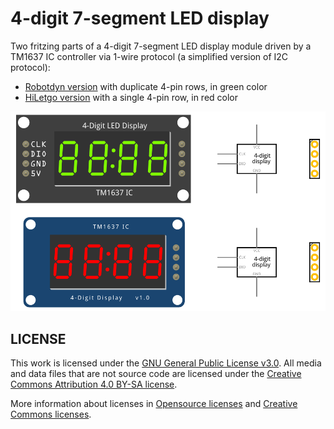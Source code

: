 # 4-digit 7-segment LED display

Two fritzing parts of a 4-digit 7-segment LED display module driven by a TM1637 IC controller via 1-wire protocol (a simplified version of I2C protocol):

* [Robotdyn version](4-digit-display_8pingreen_Rt.fzpz) with duplicate 4-pin rows, in green color
* [HiLetgo version](4-digit-display_4pinred_Rt.fzpz) with a single 4-pin row, in red color

![4-digit-display](4-digit-display_Rt.png)


## LICENSE

This work is licensed under the [GNU General Public License v3.0](../LICENSE-GPLV30). All media and data files that are not source code are licensed under the [Creative Commons Attribution 4.0 BY-SA license](../LICENSE-CCBYSA40).

More information about licenses in [Opensource licenses](https://opensource.org/licenses/) and [Creative Commons licenses](https://creativecommons.org/licenses/).
